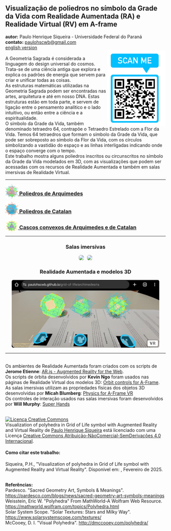 <link rel="stylesheet" href="../scripts/style.css">
<meta charset="utf-8">
<link rel="icon" type="image/png" href="../archimedes/vr/salas/imagens/icone.png">
<h2>Visualização de poliedros no símbolo da Grade da Vida com Realidade Aumentada (RA) e Realidade Virtual (RV) em A-frame</h2>
<b>autor:</b> Paulo Henrique Siqueira - Universidade Federal do Paraná
<br><b>contato:</b> <a href="#"> paulohscwb@gmail.com </a>
<br><a href="https://paulohscwb.github.io/grid-of-life/">english version</a>
<div><img align="right" src="../imagens/qr.png"/>
<br>A Geometria Sagrada é considerada a linguagem do design universal do cosmos. Trata-se de uma ciência antiga que explora e explica os padrões de energia que servem para criar e unificar todas as coisas. 
<br>As estruturas matemáticas utilizadas na Geometria Sagrada podem ser encontradas nas artes, arquitetura e até em nosso DNA. Estas estruturas estão em toda parte, e servem de ligação entre o pensamento analítico e o lado intuitivo, ou então entre a ciência e a espiritualidade.
<br>O símbolo da Grade da Vida, também denominado tetraedro 64, contrapõe o Tetraedro Estrelado com a Flor da Vida. Temos 64 tetraedros que formam o símbolo da Grade da Vida, que pode ser sobreposto ao símbolo da Flor da Vida, com os círculos simbolizando a vastidão do espaço e as linhas interligadas indicando onde o espaço converge com o tempo.
<br>Este trabalho mostra alguns poliedros inscritos ou circunscritos no símbolo da Grade da Vida modelados em 3D, com as visualizações que podem ser acessadas com os recursos de Realidade Aumentada e também em salas imersivas de Realidade Virtual.</div>
<hr>
<h3 style="margin-top:3px"><a target="_blank" href="../archimedes/pt-br/"><img src="../archimedes/vr/salas/imagens/icone.png" style="margin-bottom:-10px" width="40"> Poliedros de Arquimedes</a></h3>
<!--<h3 style="margin-top:3px"><a target="_blank" href="../biscribed/pt-br/"><img src="../biscribed/vr/salas/imagens/icone.png" style="margin-bottom:-10px" width="40"> Poliedros biscritos</a></h3>-->
<h3 style="margin-top:3px"><a target="_blank" href="../catalan/pt-br/"><img src="../catalan/vr/salas/imagens/icone.png" style="margin-bottom:-10px" width="40"> Poliedros de Catalan</a></h3>
<h3 style="margin-top:3px"><a target="_blank" href="../joined/pt-br/"><img src="../joined/vr/salas/imagens/icone.png" style="margin-bottom:-10px" width="40"> Cascos convexos de Arquimedes e de Catalan</a></h3>
<!--<h3 style="margin-top:3px"><a target="_blank" href="../nonconvex/pt-br/"><img src="../nonconvex/vr/salas/imagens/icone.png" style="margin-bottom:-10px" width="40"> Poliedros não convexos</a></h3>
<h3 style="margin-top:3px"><a target="_blank" href="../propellor/pt-br/"><img src="../propellor/vr/salas/imagens/icone.png" style="margin-bottom:-10px" width="40"> Poliedros de hélice</a></h3>
<h3 style="margin-top:3px"><a target="_blank" href="../toroids/pt-br/"><img src="../toroids/vr/salas/imagens/icone.png" style="margin-bottom:-10px" width="40"> Toroides poliédricos</a></h3>-->
<hr>
<h3 align="center">Salas imersivas</h3>
<p align="center"><img src="../archimedes/vr/salas/videos/archimedes.gif" style="max-width: 47%; border-radius:5px; margin-right:10px" loading="lazy"/><img src="../joined/vr/salas/videos/joined.gif" style="max-width: 47%; border-radius:5px;" loading="lazy"/></p>
<h3 align="center">Realidade Aumentada e modelos 3D</h3>
<p align="center"><img src="../archimedes/ar/example.png" style="max-width: 92%; border-radius:5px;" loading="lazy"/></p>
<hr>
<br>Os ambientes de Realidade Aumentada foram criados com os scripts de <b>Jerome Etienne</b>: <a href="https://github.com/jeromeetienne/AR.js" target="_blank"> AR.js - Augmented Reality for the Web</a>.
<br>Os scripts de órbita desenvolvidos por <b>Kevin Ngo</b> foram usados nas páginas de Realidade Virtual dos modelos 3D: <a href="https://github.com/supermedium/superframe/tree/master/components/orbit-controls/" target="_blank"> Orbit controls for A-Frame</a>.
<br>As salas imersivas utilizam as propriedades físicas dos objetos 3D desenvolvidas por <b>Micah Blumberg</b>: <a  href="https://github.com/c-frame/aframe-physics-system" target="_blank"> Physics for A-Frame VR</a>
<br>Os controles de interação usados nas salas imersivas foram desenvolvidos por <b>Will Murphy</b>: <a  href="https://github.com/c-frame/aframe-super-hands-component" target="_blank"> Super Hands</a>
<br>

<br><a rel="license" href="http://creativecommons.org/licenses/by-nc-nd/4.0/"><img alt="Licença Creative Commons" style="border-width:0" src="https://i.creativecommons.org/l/by-nc-nd/4.0/88x31.png" loading="lazy"/></a><br /><span xmlns:dct="http://purl.org/dc/terms/" property="dct:title">Visualization of polyhedra in Grid of Life symbol with Augmented Reality and Virtual Reality</span> de <a xmlns:cc="http://creativecommons.org/ns#" href="https://paulohscwb.github.io/grid-of-life/" property="cc:attributionName" rel="cc:attributionURL">Paulo Henrique Siqueira</a> está licenciado com uma Licença <a rel="license" href="http://creativecommons.org/licenses/by-nc-nd/4.0/">Creative Commons Atribuição-NãoComercial-SemDerivações 4.0 Internacional</a>.

<h4>Como citar este trabalho:</h4> 
<p>Siqueira, P.H., "Visualization of polyhedra in Grid of Life symbol with Augmented Reality and Virtual Reality". Disponível em: <https://paulohscwb.github.io/grid-of-life/>, Fevereiro de 2025.</p>
<!--<a target="_blank" href="https://doi.org/10.5281/zenodo.14502405"><img src="https://zenodo.org/badge/DOI/10.5281/zenodo.14502405.svg" alt="DOI"></a>-->
<br><b>Referências:</b>
<br>Pardesco. "Sacred Geometry Art, Symbols & Meanings". <a href="https://pardesco.com/blogs/news/sacred-geometry-art-symbols-meanings" target="_blank">https://pardesco.com/blogs/news/sacred-geometry-art-symbols-meanings</a>
<br>Weisstein, Eric W. "Polyhedra" From MathWorld-A Wolfram Web Resource. <a href="https://mathworld.wolfram.com/topics/Polyhedra.html" target="_blank">https://mathworld.wolfram.com/topics/Polyhedra.html</a>
<br>Solar System Scope. "Solar Textures: Stars and Milky Way". <a href="https://www.solarsystemscope.com/textures/" target="_blank">https://www.solarsystemscope.com/textures/</a>
<br>McCooey, D. I. "Visual Polyhedra". <a href="http://dmccooey.com/polyhedra/" target="_blank">http://dmccooey.com/polyhedra/</a>
